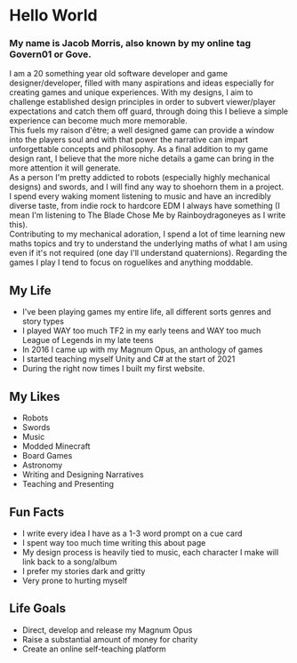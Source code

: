 # Hello World

### My name is Jacob Morris, also known by my online tag Govern01 or Gove.

I am a 20 something year old software developer and game designer/developer, filled with many aspirations and ideas especially for creating games and unique experiences. With my designs, I aim to challenge established design principles in order to subvert viewer/player expectations and catch them off guard, through doing this I believe a simple experience can become much more memorable.  
This fuels my raison d'être; a well designed game can provide a window into the players soul and with that power the narrative can impart unforgettable concepts and philosophy. As a final addition to my game design rant, I believe that the more niche details a game can bring in the more attention it will generate.  
As a person I'm pretty addicted to robots (especially highly mechanical designs) and swords, and I will find any way to shoehorn them in a project.  
I spend every waking moment listening to music and have an incredibly diverse taste, from indie rock to hardcore EDM I always have something (I mean I'm listening to The Blade Chose Me by Rainboydragoneyes as I write this).  
Contributing to my mechanical adoration, I spend a lot of time learning new maths topics and try to understand the underlying maths of what I am using even if it's not required (one day I'll understand quaternions). Regarding the games I play I tend to focus on roguelikes and anything moddable.

## My Life

- I've been playing games my entire life, all different sorts genres and story types
- I played WAY too much TF2 in my early teens and WAY too much League of Legends in my late teens
- In 2016 I came up with my Magnum Opus, an anthology of games
- I started teaching myself Unity and C# at the start of 2021
- During the right now times I built my first website.

## My Likes

- Robots
- Swords
- Music
- Modded Minecraft
- Board Games
- Astronomy
- Writing and Designing Narratives
- Teaching and Presenting

## Fun Facts

- I write every idea I have as a 1-3 word prompt on a cue card
- I spent way too much time writing this about page
- My design process is heavily tied to music, each character I make will link back to a song/album
- I prefer my stories dark and gritty
- Very prone to hurting myself

## Life Goals

- Direct, develop and release my Magnum Opus
- Raise a substantial amount of money for charity
- Create an online self-teaching platform
